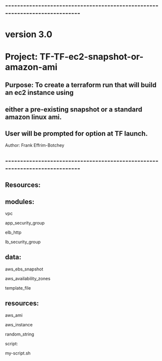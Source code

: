 ## ----------------------------------------------------------------------------
# version  3.0
#  Project: TF-TF-ec2-snapshot-or-amazon-ami
## Purpose: To create a terraform run that will build an ec2 instance using
## either a pre-existing snapshot or a standard amazon linux ami.
## User will be prompted for option at TF launch.
   Author:  Frank Effrim-Botchey
## ----------------------------------------------------------------------------

## Resources:

## modules:
vpc

app_security_group

elb_http

lb_security_group

## data:
aws_ebs_snapshot 

aws_availability_zones

template_file


## resources:

aws_ami

aws_instance

random_string

script:

my-script.sh

